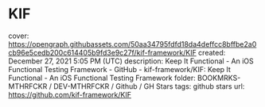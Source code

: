 # KIF

cover: https://opengraph.githubassets.com/50aa34795fdfd18da4deffcc8bffbe2a0cb96e5cedb200c614405b9fd3e9c27f/kif-framework/KIF
created: December 27, 2021 5:05 PM (UTC)
description: Keep It Functional - An iOS Functional Testing Framework - GitHub - kif-framework/KIF: Keep It Functional - An iOS Functional Testing Framework
folder: BOOKMRKS-MTHRFCKR / DEV-MTHRFCKR / Github / GH Stars
tags: github stars
url: https://github.com/kif-framework/KIF